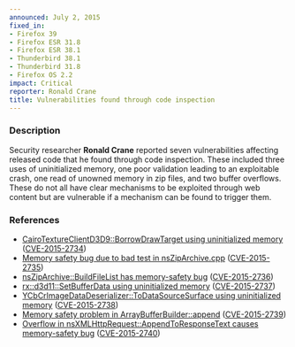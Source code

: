 ```yaml
---
announced: July 2, 2015
fixed_in:
- Firefox 39
- Firefox ESR 31.8
- Firefox ESR 38.1
- Thunderbird 38.1
- Thunderbird 31.8
- Firefox OS 2.2
impact: Critical
reporter: Ronald Crane
title: Vulnerabilities found through code inspection
---
```


<h3>Description</h3>

<p>Security researcher <strong>Ronald Crane</strong> reported seven
vulnerabilities affecting released code that he found through code inspection.
These included three uses of uninitialized memory, one poor validation
leading to an exploitable crash, one read of unowned memory in zip files, and
two buffer overflows. These do not all have clear mechanisms to be exploited
through web content but are vulnerable if a mechanism can be found to trigger
them.
</p>

<h3>References</h3>

<ul>
  <li><a href="https://bugzilla.mozilla.org/show_bug.cgi?id=1166082">
       CairoTextureClientD3D9::BorrowDrawTarget using uninitialized memory</a>
(<a href="http://cve.mitre.org/cgi-bin/cvename.cgi?name=CVE-2015-2734"
class="ex-ref">CVE-2015-2734</a>)</li>
  <li><a href="https://bugzilla.mozilla.org/show_bug.cgi?id=1166900">
       Memory safety bug due to bad test in nsZipArchive.cpp</a>
(<a href="http://cve.mitre.org/cgi-bin/cvename.cgi?name=CVE-2015-2735"
class="ex-ref">CVE-2015-2735</a>)</li>
  <li><a href="https://bugzilla.mozilla.org/show_bug.cgi?id=1167888">
       nsZipArchive::BuildFileList has memory-safety bug</a>
(<a href="http://cve.mitre.org/cgi-bin/cvename.cgi?name=CVE-2015-2736"
class="ex-ref">CVE-2015-2736</a>)</li>
  <li><a href="https://bugzilla.mozilla.org/show_bug.cgi?id=1167332">
       rx::d3d11::SetBufferData using uninitialized memory</a>
(<a href="http://cve.mitre.org/cgi-bin/cvename.cgi?name=CVE-2015-2737"
class="ex-ref">CVE-2015-2737</a>)</li>
  <li><a href="https://bugzilla.mozilla.org/show_bug.cgi?id=1167356">
       YCbCrImageDataDeserializer::ToDataSourceSurface using uninitialized
memory</a>
(<a href="http://cve.mitre.org/cgi-bin/cvename.cgi?name=CVE-2015-2738"
class="ex-ref">CVE-2015-2738</a>)</li>
  <li><a href="https://bugzilla.mozilla.org/show_bug.cgi?id=1168207">
       Memory safety problem in ArrayBufferBuilder::append</a>
(<a href="http://cve.mitre.org/cgi-bin/cvename.cgi?name=CVE-2015-2739"
class="ex-ref">CVE-2015-2739</a>)</li>
  <li><a href="https://bugzilla.mozilla.org/show_bug.cgi?id=1170809">
        Overflow in nsXMLHttpRequest::AppendToResponseText causes memory-safety
bug</a>
(<a href="http://cve.mitre.org/cgi-bin/cvename.cgi?name=CVE-2015-2740"
class="ex-ref">CVE-2015-2740</a>)</li>
</ul>

